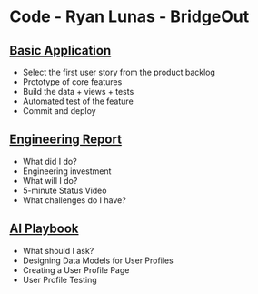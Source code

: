 # Code - Ryan Lunas - BridgeOut

## [Basic Application](BasicApp.md)
* Select the first user story from the product backlog
* Prototype of core features
* Build the data + views + tests
* Automated test of the feature
* Commit and deploy

## [Engineering Report](StatusReport.md)
* What did I do?
* Engineering investment
* What will I do?
* 5-minute Status Video
* What challenges do I have?
    
## [AI Playbook](AI.md)
* What should I ask?
* Designing Data Models for User Profiles
* Creating a User Profile Page
* User Profile Testing